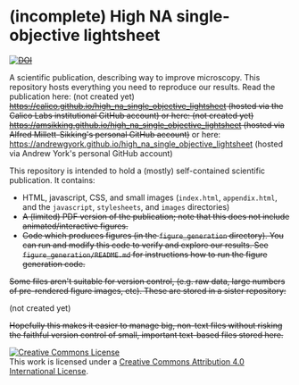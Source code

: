 # (incomplete) High NA single-objective lightsheet
~~<a href="https://doi.org/"><img src="https://zenodo.org/badge/DOI/.svg" alt="DOI"></a>~~

A scientific publication, describing way to improve microscopy. This repository hosts everything you need to reproduce our results. Read the publication here: (not created yet)
~~https://calico.github.io/high_na_single_objective_lightsheet (hosted via the Calico Labs institutional GitHub account)
or here: (not created yet)
https://amsikking.github.io/high_na_single_objective_lightsheet (hosted via Alfred Millett-Sikking's personal GitHub account)~~
or here:
https://andrewgyork.github.io/high_na_single_objective_lightsheet (hosted via Andrew York's personal GitHub account)

This repository is intended to hold a (mostly) self-contained scientific publication. It contains:

* HTML, javascript, CSS, and small images (`index.html`, `appendix.html`, and the `javascript`, `stylesheets`, and `images` directories)
* ~~A (limited) PDF version of the publication; note that this does not include animated/interactive figures.~~
* ~~Code which produces figures (in the `figure_generation` directory). You can run and modify this code to verify and explore our results. See `figure_generation/README.md` for instructions how to run the figure generation code.~~

~~Some files aren't suitable for version control, (e.g. raw data, large numbers of pre-rendered figure images, etc). These are stored in a sister repository:~~

(not created yet)

~~Hopefully this makes it easier to manage big, non-text files without risking the faithful version control of small, important text-based files stored here.~~

<a rel="license" href="http://creativecommons.org/licenses/by/4.0/"><img alt="Creative Commons License" style="border-width:0" src="https://i.creativecommons.org/l/by/4.0/88x31.png" /></a><br />This work is licensed under a <a rel="license" href="http://creativecommons.org/licenses/by/4.0/">Creative Commons Attribution 4.0 International License</a>.
